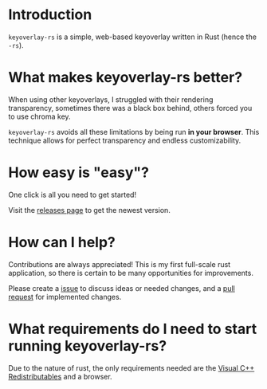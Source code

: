 # Introduction
`keyoverlay-rs` is a simple, web-based keyoverlay written in Rust (hence the `-rs`).

# What makes keyoverlay-rs better?
When using other keyoverlays, I struggled with their rendering transparency, sometimes there was a black box behind, others forced you to use chroma key.

`keyoverlay-rs` avoids all these limitations by being run **in your browser**. This technique allows for perfect transparency and endless customizability. 

# How easy is "easy"?
One click is all you need to get started!

Visit the [releases page](https://github.com/TheRacc2/keyoverlay-rs/releases) to get the newest version.

# How can I help?
Contributions are always appreciated! This is my first full-scale rust application, so there is certain to be many opportunities for improvements.

Please create a [issue](https://github.com/TheRacc2/keyoverlay-rs/issues) to discuss ideas or needed changes, and a [pull request](https://github.com/TheRacc2/keyoverlay-rs/pulls) for implemented changes.

# What requirements do I need to start running keyoverlay-rs?
Due to the nature of rust, the only requirements needed are the [Visual C++ Redistributables](https://support.microsoft.com/en-us/help/2977003/the-latest-supported-visual-c-downloads) and a browser.
